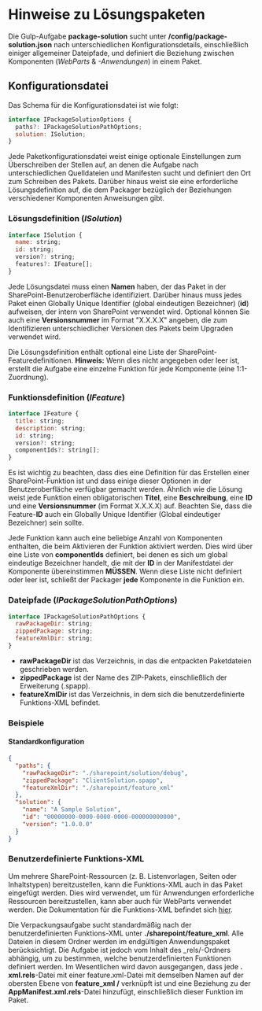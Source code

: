 # <a name="notes-on-solution-packaging"></a>Hinweise zu Lösungspaketen

Die Gulp-Aufgabe **package-solution** sucht unter **/config/package-solution.json** nach unterschiedlichen Konfigurationsdetails, einschließlich einiger allgemeiner Dateipfade, und definiert die Beziehung zwischen Komponenten (_WebParts_ & _-Anwendungen_) in einem Paket.

## <a name="configuration-file"></a>Konfigurationsdatei

Das Schema für die Konfigurationsdatei ist wie folgt:

```javascript
interface IPackageSolutionOptions {
  paths?: IPackageSolutionPathOptions;
  solution: ISolution;
}
```

Jede Paketkonfigurationsdatei weist einige optionale Einstellungen zum Überschreiben der Stellen auf, an denen die Aufgabe nach unterschiedlichen Quelldateien und Manifesten sucht und definiert den Ort zum Schreiben des Pakets. Darüber hinaus weist sie eine erforderliche Lösungsdefinition auf, die dem Packager bezüglich der Beziehungen verschiedener Komponenten Anweisungen gibt.

### <a name="solution-definition-isolution"></a>Lösungsdefinition (_ISolution_)

```javascript
interface ISolution {
  name: string;
  id: string;
  version?: string;
  features?: IFeature[];
}
```

Jede Lösungsdatei muss einen **Namen** haben, der das Paket in der SharePoint-Benutzeroberfläche identifiziert. Darüber hinaus muss jedes Paket einen Globally Unique Identifier (global eindeutigen Bezeichner) (**id**) aufweisen, der intern von SharePoint verwendet wird. Optional können Sie auch eine **Versionsnummer** im Format "X.X.X.X" angeben, die zum Identifizieren unterschiedlicher Versionen des Pakets beim Upgraden verwendet wird.

Die Lösungsdefinition enthält optional eine Liste der SharePoint-Featuredefinitionen. **Hinweis:** Wenn dies nicht angegeben oder leer ist, erstellt die Aufgabe eine einzelne Funktion für jede Komponente (eine 1:1-Zuordnung).

### <a name="feature-definition-ifeature"></a>Funktionsdefinition (_IFeature_)

```javascript
interface IFeature {
  title: string;
  description: string;
  id: string;
  version?: string;
  componentIds?: string[];
}
```

Es ist wichtig zu beachten, dass dies eine Definition für das Erstellen einer SharePoint-Funktion ist und dass einige dieser Optionen in der Benutzeroberfläche verfügbar gemacht werden. Ähnlich wie die Lösung weist jede Funktion einen obligatorischen **Titel**, eine **Beschreibung**, eine **ID** und eine **Versionsnummer** (im Format X.X.X.X) auf. Beachten Sie, dass die Feature-**ID** auch ein Globally Unique Identifier (Global eindeutiger Bezeichner) sein sollte.

Jede Funktion kann auch eine beliebige Anzahl von Komponenten enthalten, die beim Aktivieren der Funktion aktiviert werden. Dies wird über eine Liste von **componentIds** definiert, bei denen es sich um global eindeutige Bezeichner handelt, die mit der **ID** in der Manifestdatei der Komponente übereinstimmen **MÜSSEN**. Wenn diese Liste nicht definiert oder leer ist, schließt der Packager **jede** Komponente in die Funktion ein.

### <a name="file-paths-ipackagesolutionpathoptions"></a>Dateipfade (_IPackageSolutionPathOptions_)

```javascript
interface IPackageSolutionPathOptions {
  rawPackageDir: string;
  zippedPackage: string;
  featureXmlDir: string;
}
```

* **rawPackageDir** ist das Verzeichnis, in das die entpackten Paketdateien geschrieben werden.
* **zippedPackage** ist der Name des ZIP-Pakets, einschließlich der Erweiterung (.spapp).
* **featureXmlDir** ist das Verzeichnis, in dem sich die benutzerdefinierte Funktions-XML befindet.

### <a name="examples"></a>Beispiele

#### <a name="default-configuration"></a>Standardkonfiguration

```json
{
  "paths": {
    "rawPackageDir": "./sharepoint/solution/debug",
    "zippedPackage": "ClientSolution.spapp",
    "featureXmlDir": "./sharepoint/feature_xml"
  },
  "solution": {
    "name": "A Sample Solution",
    "id": "00000000-0000-0000-0000-000000000000",
    "version": "1.0.0.0"
  }
}
```

### <a name="custom-featurexml"></a>Benutzerdefinierte Funktions-XML

Um mehrere SharePoint-Ressourcen (z. B. Listenvorlagen, Seiten oder Inhaltstypen) bereitzustellen, kann die Funktions-XML auch in das Paket eingefügt werden. Dies wird verwendet, um für Anwendungen erforderliche Ressourcen bereitzustellen, kann aber auch für WebParts verwendet werden. Die Dokumentation für die Funktions-XML befindet sich [hier](https://msdn.microsoft.com/en-us/library/office/ms475601.aspx?f=255&MSPPError=-2147217396).

Die Verpackungsaufgabe sucht standardmäßig nach der benutzerdefinierten Funktions-XML unter **./sharepoint/feature_xml**. Alle Dateien in diesem Ordner werden im endgültigen Anwendungspaket berücksichtigt. Die Aufgabe ist jedoch vom Inhalt des _rels/-Ordners abhängig, um zu bestimmen, welche benutzerdefinierten Funktionen definiert werden. Im Wesentlichen wird davon ausgegangen, dass jede **. xml.rels**-Datei mit einer feature.xml-Datei mit demselben Namen auf der obersten Ebene von **feature_xml /** verknüpft ist und eine Beziehung zu der **AppManifest.xml.rels**-Datei hinzufügt, einschließlich dieser Funktion im Paket.